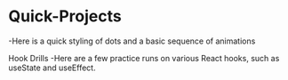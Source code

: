 # Quick-Projects
-Here is a quick styling of dots and a basic sequence of animations

Hook Drills
-Here are a few practice runs on various React hooks, such as useState and useEffect.
